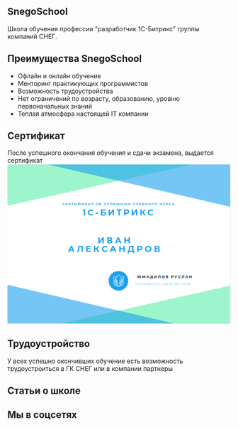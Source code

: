 ## SnegoSchool
Школа обучения профессии "разработчик 1С-Битрикс" группы компаний СНЕГ.

## Преимущества SnegoSchool
- Офлайн и онлайн обучение
- Менторинг практикующих программистов
- Возможность трудоустройства
- Нет ограничений по возрасту, образованию, уровню первоначальных знаний
- Теплая атмосфера настоящей IT компании

## Сертификат
После успешного окончания обучения и сдачи экзамена, выдается сертификат
![Сертификат](img/sertificat.png)

## Трудоустройство
У всех успешно окончивших обучение есть возможность трудоустроиться в ГК СНЕГ или в компании партнеры

## Статьи о школе

## Мы в соцсетях